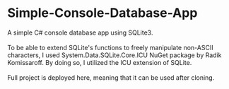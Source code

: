# Simple-Console-Database-App
A simple C# console database app using SQLite3. <br>
<br>
To be able to extend SQLite's functions to freely manipulate non-ASCII characters, I used System.Data.SQLite.Core.ICU NuGet package by Radik Komissaroff. By doing so, I utilized the ICU extension of SQLite. <br>
<br>
Full project is deployed here, meaning that it can be used after cloning. 
